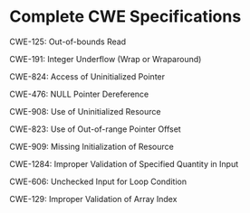 

# Complete CWE Specifications

CWE-125: Out-of-bounds Read

CWE-191: Integer Underflow (Wrap or Wraparound)

CWE-824: Access of Uninitialized Pointer

CWE-476: NULL Pointer Dereference

CWE-908: Use of Uninitialized Resource

CWE-823: Use of Out-of-range Pointer Offset

CWE-909: Missing Initialization of Resource

CWE-1284: Improper Validation of Specified Quantity in Input

CWE-606: Unchecked Input for Loop Condition

CWE-129: Improper Validation of Array Index